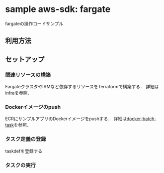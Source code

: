 sample aws-sdk: fargate
==============================
fargateの操作コードサンプル


## 利用方法

## セットアップ
### 関連リソースの構築
FargateクラスタやIAMなど依存するリソースをTerraformで構築する．
詳細は[infra](infra/README.md)を参照．

### Dockerイメージのpush
ECRにサンプルアプリのDockerイメージをpushする．
詳細は[docker-batch-task](docker-batch-task/README.md)を参照．

### タスク定義の登録
taskdefを登録する

### タスクの実行
